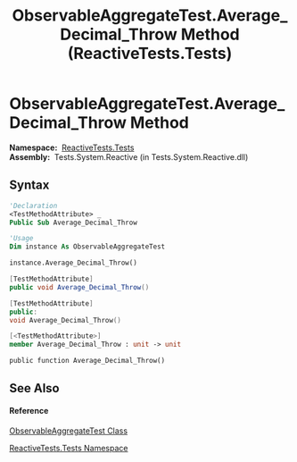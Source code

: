 ﻿---
title: ObservableAggregateTest.Average_Decimal_Throw Method  (ReactiveTests.Tests)
TOCTitle: Average_Decimal_Throw Method
ms:assetid: M:ReactiveTests.Tests.ObservableAggregateTest.Average_Decimal_Throw
ms:mtpsurl: https://msdn.microsoft.com/en-us/library/reactivetests.tests.observableaggregatetest.average_decimal_throw(v=VS.103)
ms:contentKeyID: 36619427
ms.date: 06/28/2011
mtps_version: v=VS.103
f1_keywords:
- ReactiveTests.Tests.ObservableAggregateTest.Average_Decimal_Throw
dev_langs:
- CSharp
- JScript
- VB
- FSharp
- c++
---

# ObservableAggregateTest.Average\_Decimal\_Throw Method

**Namespace:**  [ReactiveTests.Tests](hh289046\(v=vs.103\).md)  
**Assembly:**  Tests.System.Reactive (in Tests.System.Reactive.dll)

## Syntax

``` vb
'Declaration
<TestMethodAttribute> _
Public Sub Average_Decimal_Throw
```

``` vb
'Usage
Dim instance As ObservableAggregateTest

instance.Average_Decimal_Throw()
```

``` csharp
[TestMethodAttribute]
public void Average_Decimal_Throw()
```

``` c++
[TestMethodAttribute]
public:
void Average_Decimal_Throw()
```

``` fsharp
[<TestMethodAttribute>]
member Average_Decimal_Throw : unit -> unit 
```

``` jscript
public function Average_Decimal_Throw()
```

## See Also

#### Reference

[ObservableAggregateTest Class](hh314823\(v=vs.103\).md)

[ReactiveTests.Tests Namespace](hh289046\(v=vs.103\).md)

